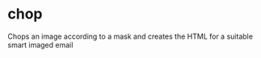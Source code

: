 chop
====

Chops an image according to a mask and creates the HTML for a suitable smart imaged email
